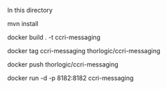 In this directory

mvn install 

docker build . -t ccri-messaging

docker tag ccri-messaging thorlogic/ccri-messaging

docker push thorlogic/ccri-messaging

docker run -d -p 8182:8182 ccri-messaging 

